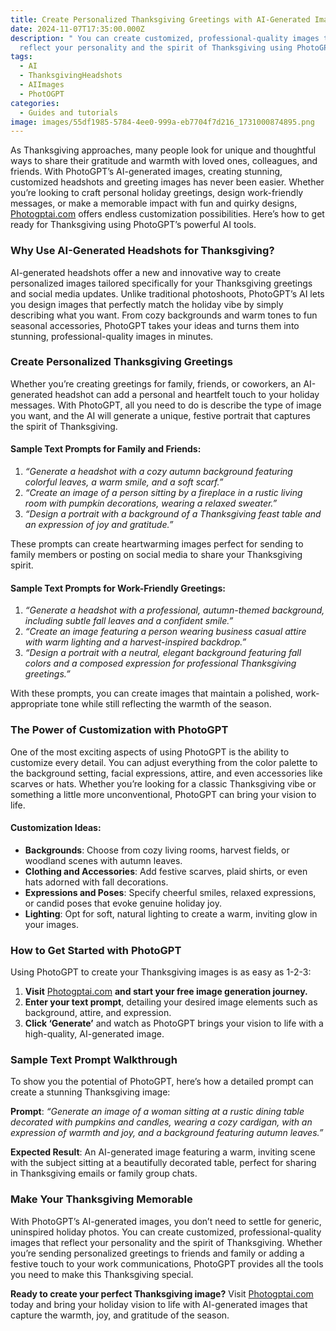 ```yaml
---
title: Create Personalized Thanksgiving Greetings with AI-Generated Images
date: 2024-11-07T17:35:00.000Z
description: " You can create customized, professional-quality images that
  reflect your personality and the spirit of Thanksgiving using PhotoGPT"
tags:
  - AI
  - ThanksgivingHeadshots
  - AIImages
  - PhotOGPT
categories:
  - Guides and tutorials
image: images/55df1985-5784-4ee0-999a-eb7704f7d216_1731000874895.png
---
```

As Thanksgiving approaches, many people look for unique and thoughtful ways to share their gratitude and warmth with loved ones, colleagues, and friends. With PhotoGPT’s AI-generated images, creating stunning, customized headshots and greeting images has never been easier. Whether you’re looking to craft personal holiday greetings, design work-friendly messages, or make a memorable impact with fun and quirky designs, [Photogptai.com](https://www.photogptai.com/)  offers endless customization possibilities. Here’s how to get ready for Thanksgiving using PhotoGPT’s powerful AI tools.

### Why Use AI-Generated Headshots for Thanksgiving?

AI-generated headshots offer a new and innovative way to create personalized images tailored specifically for your Thanksgiving greetings and social media updates. Unlike traditional photoshoots, PhotoGPT’s AI lets you design images that perfectly match the holiday vibe by simply describing what you want. From cozy backgrounds and warm tones to fun seasonal accessories, PhotoGPT takes your ideas and turns them into stunning, professional-quality images in minutes.

### Create Personalized Thanksgiving Greetings

Whether you’re creating greetings for family, friends, or coworkers, an AI-generated headshot can add a personal and heartfelt touch to your holiday messages. With PhotoGPT, all you need to do is describe the type of image you want, and the AI will generate a unique, festive portrait that captures the spirit of Thanksgiving.

#### Sample Text Prompts for Family and Friends:

1. *“Generate a headshot with a cozy autumn background featuring colorful leaves, a warm smile, and a soft scarf.”*
2. *“Create an image of a person sitting by a fireplace in a rustic living room with pumpkin decorations, wearing a relaxed sweater.”*
3. *“Design a portrait with a background of a Thanksgiving feast table and an expression of joy and gratitude.”*

These prompts can create heartwarming images perfect for sending to family members or posting on social media to share your Thanksgiving spirit.

#### Sample Text Prompts for Work-Friendly Greetings:

1. *“Generate a headshot with a professional, autumn-themed background, including subtle fall leaves and a confident smile.”*
2. *“Create an image featuring a person wearing business casual attire with warm lighting and a harvest-inspired backdrop.”*
3. *“Design a portrait with a neutral, elegant background featuring fall colors and a composed expression for professional Thanksgiving greetings.”*

With these prompts, you can create images that maintain a polished, work-appropriate tone while still reflecting the warmth of the season.

### The Power of Customization with PhotoGPT

One of the most exciting aspects of using PhotoGPT is the ability to customize every detail. You can adjust everything from the color palette to the background setting, facial expressions, attire, and even accessories like scarves or hats. Whether you’re looking for a classic Thanksgiving vibe or something a little more unconventional, PhotoGPT can bring your vision to life.

#### Customization Ideas:
- **Backgrounds**: Choose from cozy living rooms, harvest fields, or woodland scenes with autumn leaves.
- **Clothing and Accessories**: Add festive scarves, plaid shirts, or even hats adorned with fall decorations.
- **Expressions and Poses**: Specify cheerful smiles, relaxed expressions, or candid poses that evoke genuine holiday joy.
- **Lighting**: Opt for soft, natural lighting to create a warm, inviting glow in your images.

### How to Get Started with PhotoGPT

Using PhotoGPT to create your Thanksgiving images is as easy as 1-2-3:

1. **Visit** [Photogptai.com](https://www.photogptai.com/) **and start your free image generation journey.**
2. **Enter your text prompt**, detailing your desired image elements such as background, attire, and expression.
3. **Click ‘Generate’** and watch as PhotoGPT brings your vision to life with a high-quality, AI-generated image.

### Sample Text Prompt Walkthrough

To show you the potential of PhotoGPT, here’s how a detailed prompt can create a stunning Thanksgiving image:

**Prompt**: *“Generate an image of a woman sitting at a rustic dining table decorated with pumpkins and candles, wearing a cozy cardigan, with an expression of warmth and joy, and a background featuring autumn leaves.”*

**Expected Result**: An AI-generated image featuring a warm, inviting scene with the subject sitting at a beautifully decorated table, perfect for sharing in Thanksgiving emails or family group chats.

### Make Your Thanksgiving Memorable

With PhotoGPT’s AI-generated images, you don’t need to settle for generic, uninspired holiday photos. You can create customized, professional-quality images that reflect your personality and the spirit of Thanksgiving. Whether you’re sending personalized greetings to friends and family or adding a festive touch to your work communications, PhotoGPT provides all the tools you need to make this Thanksgiving special.

**Ready to create your perfect Thanksgiving image?** Visit [Photogptai.com](https://www.photogptai.com/) today and bring your holiday vision to life with AI-generated images that capture the warmth, joy, and gratitude of the season.
